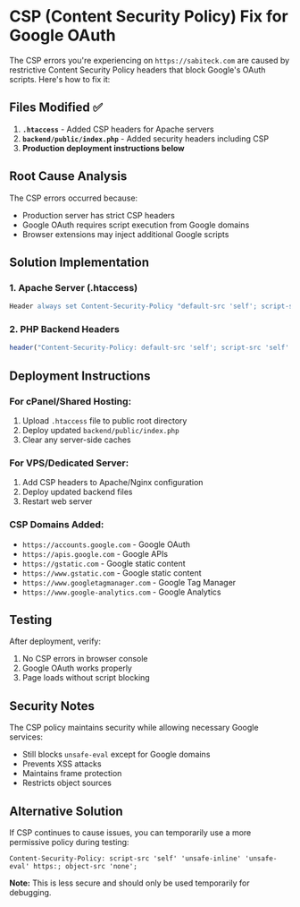 # CSP (Content Security Policy) Fix for Google OAuth

The CSP errors you're experiencing on `https://sabiteck.com` are caused by restrictive Content Security Policy headers that block Google's OAuth scripts. Here's how to fix it:

## Files Modified ✅

1. **`.htaccess`** - Added CSP headers for Apache servers
2. **`backend/public/index.php`** - Added security headers including CSP
3. **Production deployment instructions below**

## Root Cause Analysis

The CSP errors occurred because:
- Production server has strict CSP headers
- Google OAuth requires script execution from Google domains
- Browser extensions may inject additional Google scripts

## Solution Implementation

### 1. Apache Server (.htaccess)
```apache
Header always set Content-Security-Policy "default-src 'self'; script-src 'self' 'unsafe-inline' 'unsafe-eval' https://www.googletagmanager.com https://www.google-analytics.com https://apis.google.com https://accounts.google.com https://gstatic.com https://www.gstatic.com; ..."
```

### 2. PHP Backend Headers
```php
header("Content-Security-Policy: default-src 'self'; script-src 'self' 'unsafe-inline' 'unsafe-eval' https://accounts.google.com; frame-src https://accounts.google.com; ...");
```

## Deployment Instructions

### For cPanel/Shared Hosting:
1. Upload `.htaccess` file to public root directory
2. Deploy updated `backend/public/index.php`
3. Clear any server-side caches

### For VPS/Dedicated Server:
1. Add CSP headers to Apache/Nginx configuration
2. Deploy updated backend files
3. Restart web server

### CSP Domains Added:
- `https://accounts.google.com` - Google OAuth
- `https://apis.google.com` - Google APIs
- `https://gstatic.com` - Google static content
- `https://www.gstatic.com` - Google static content
- `https://www.googletagmanager.com` - Google Tag Manager
- `https://www.google-analytics.com` - Google Analytics

## Testing

After deployment, verify:
1. No CSP errors in browser console
2. Google OAuth works properly
3. Page loads without script blocking

## Security Notes

The CSP policy maintains security while allowing necessary Google services:
- Still blocks `unsafe-eval` except for Google domains
- Prevents XSS attacks
- Maintains frame protection
- Restricts object sources

## Alternative Solution

If CSP continues to cause issues, you can temporarily use a more permissive policy during testing:

```
Content-Security-Policy: script-src 'self' 'unsafe-inline' 'unsafe-eval' https:; object-src 'none';
```

**Note:** This is less secure and should only be used temporarily for debugging.